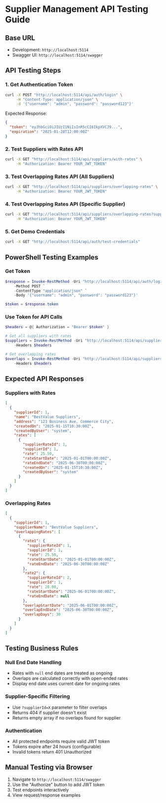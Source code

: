 # Supplier Management API Testing Guide

## Base URL
- Development: `http://localhost:5114`
- Swagger UI: `http://localhost:5114/swagger`

## API Testing Steps

### 1. Get Authentication Token

```bash
curl -X POST "http://localhost:5114/api/auth/login" \
     -H "Content-Type: application/json" \
     -d '{"username": "admin", "password": "password123"}'
```

Expected Response:
```json
{
  "token": "eyJhbGciOiJIUzI1NiIsInR5cCI6IkpXVCJ9...",
  "expiration": "2025-01-28T12:00:00Z"
}
```

### 2. Test Suppliers with Rates API

```bash
curl -X GET "http://localhost:5114/api/suppliers/with-rates" \
     -H "Authorization: Bearer YOUR_JWT_TOKEN"
```

### 3. Test Overlapping Rates API (All Suppliers)

```bash
curl -X GET "http://localhost:5114/api/suppliers/overlapping-rates" \
     -H "Authorization: Bearer YOUR_JWT_TOKEN"
```

### 4. Test Overlapping Rates API (Specific Supplier)

```bash
curl -X GET "http://localhost:5114/api/suppliers/overlapping-rates?supplierId=1" \
     -H "Authorization: Bearer YOUR_JWT_TOKEN"
```

### 5. Get Demo Credentials

```bash
curl -X GET "http://localhost:5114/api/auth/test-credentials"
```

## PowerShell Testing Examples

### Get Token
```powershell
$response = Invoke-RestMethod -Uri "http://localhost:5114/api/auth/login" `
    -Method POST `
    -ContentType "application/json" `
    -Body '{"username": "admin", "password": "password123"}'

$token = $response.token
```

### Use Token for API Calls
```powershell
$headers = @{ Authorization = "Bearer $token" }

# Get all suppliers with rates
$suppliers = Invoke-RestMethod -Uri "http://localhost:5114/api/suppliers/with-rates" `
    -Headers $headers

# Get overlapping rates
$overlaps = Invoke-RestMethod -Uri "http://localhost:5114/api/suppliers/overlapping-rates" `
    -Headers $headers
```

## Expected API Responses

### Suppliers with Rates
```json
[
  {
    "supplierId": 1,
    "name": "BestValue Suppliers",
    "address": "123 Business Ave, Commerce City",
    "createdOn": "2025-01-15T10:30:00Z",
    "createdByUser": "system",
    "rates": [
      {
        "supplierRateId": 1,
        "supplierId": 1,
        "rate": 25.50,
        "rateStartDate": "2025-01-01T00:00:00Z",
        "rateEndDate": "2025-06-30T00:00:00Z",
        "createdOn": "2025-01-15T10:30:00Z",
        "createdByUser": "system"
      }
    ]
  }
]
```

### Overlapping Rates
```json
[
  {
    "supplierId": 1,
    "supplierName": "BestValue Suppliers",
    "overlappingRates": [
      {
        "rate1": {
          "supplierRateId": 1,
          "supplierId": 1,
          "rate": 25.50,
          "rateStartDate": "2025-01-01T00:00:00Z",
          "rateEndDate": "2025-06-30T00:00:00Z"
        },
        "rate2": {
          "supplierRateId": 2,
          "supplierId": 1,
          "rate": 28.00,
          "rateStartDate": "2025-06-01T00:00:00Z",
          "rateEndDate": null
        },
        "overlapStartDate": "2025-06-01T00:00:00Z",
        "overlapEndDate": "2025-06-30T00:00:00Z",
        "overlapDays": 30
      }
    ]
  }
]
```

## Testing Business Rules

### Null End Date Handling
- Rates with `null` end dates are treated as ongoing
- Overlaps are calculated correctly with open-ended rates
- Display end date uses current date for ongoing rates

### Supplier-Specific Filtering
- Use `?supplierId=X` parameter to filter overlaps
- Returns 404 if supplier doesn't exist
- Returns empty array if no overlaps found for supplier

### Authentication
- All protected endpoints require valid JWT token
- Tokens expire after 24 hours (configurable)
- Invalid tokens return 401 Unauthorized

## Manual Testing via Browser
1. Navigate to `http://localhost:5114/swagger`
2. Use the "Authorize" button to add JWT token
3. Test endpoints interactively
4. View request/response examples
